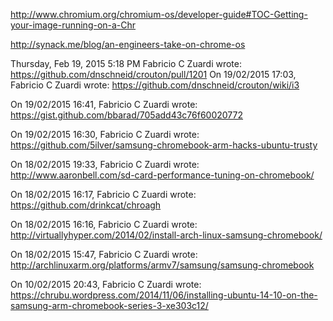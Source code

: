 http://www.chromium.org/chromium-os/developer-guide#TOC-Getting-your-image-running-on-a-Chr

http://synack.me/blog/an-engineers-take-on-chrome-os

Thursday, Feb 19, 2015 5:18 PM Fabricio C Zuardi wrote:
https://github.com/dnschneid/crouton/pull/1201
On 19/02/2015 17:03, Fabricio C Zuardi wrote:
https://github.com/dnschneid/crouton/wiki/i3

On 19/02/2015 16:41, Fabricio C Zuardi wrote:
https://gist.github.com/bbarad/705add43c76f60020772

On 19/02/2015 16:30, Fabricio C Zuardi wrote:
https://github.com/5ilver/samsung-chromebook-arm-hacks-ubuntu-trusty

On 18/02/2015 19:33, Fabricio C Zuardi wrote:
http://www.aaronbell.com/sd-card-performance-tuning-on-chromebook/

On 18/02/2015 16:17, Fabricio C Zuardi wrote:
https://github.com/drinkcat/chroagh

On 18/02/2015 16:16, Fabricio C Zuardi wrote:
http://virtuallyhyper.com/2014/02/install-arch-linux-samsung-chromebook/




On 18/02/2015 15:47, Fabricio C Zuardi wrote:
http://archlinuxarm.org/platforms/armv7/samsung/samsung-chromebook

On 10/02/2015 20:43, Fabricio C Zuardi wrote:
https://chrubu.wordpress.com/2014/11/06/installing-ubuntu-14-10-on-the-samsung-arm-chromebook-series-3-xe303c12/







